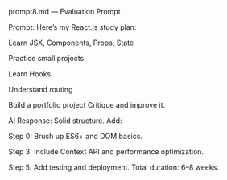 prompt8.md — Evaluation Prompt

Prompt:
Here’s my React.js study plan:

Learn JSX, Components, Props, State

Practice small projects

Learn Hooks

Understand routing

Build a portfolio project
Critique and improve it.

AI Response:
Solid structure. Add:

Step 0: Brush up ES6+ and DOM basics.

Step 3: Include Context API and performance optimization.

Step 5: Add testing and deployment.
Total duration: 6–8 weeks.